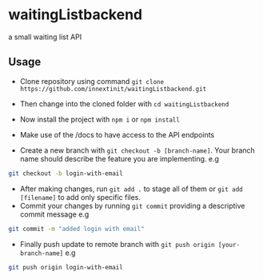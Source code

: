 # waitingListbackend
a small waiting list API

## Usage
- Clone repository using command `git clone https://github.com/innextinit/waitingListbackend.git`
- Then change into the cloned folder with `cd waitingListbackend`
- Now install the project with `npm i` or `npm install`
- Make use of the /docs to have access to the API endpoints

- Create a new branch with `git checkout -b [branch-name]`. Your branch name should describe the feature you are implementing. e.g

```bash
git checkout -b login-with-email
```

- After making changes, run `git add .` to stage all of them or `git add [filename]` to add only specific files.
- Commit your changes by running `git commit` providing a descriptive commit message e.g

```bash
git commit -m "added login with email"
```

- Finally push update to remote branch with `git push origin [your-branch-name]` e.g

```bash
git push origin login-with-email
```
